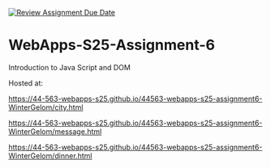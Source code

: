 [![Review Assignment Due Date](https://classroom.github.com/assets/deadline-readme-button-22041afd0340ce965d47ae6ef1cefeee28c7c493a6346c4f15d667ab976d596c.svg)](https://classroom.github.com/a/URRZ2TIg)
# WebApps-S25-Assignment-6
Introduction to Java Script and DOM

Hosted at: 

https://44-563-webapps-s25.github.io/44563-webapps-s25-assignment6-WinterGelom/city.html

https://44-563-webapps-s25.github.io/44563-webapps-s25-assignment6-WinterGelom/message.html

https://44-563-webapps-s25.github.io/44563-webapps-s25-assignment6-WinterGelom/dinner.html


